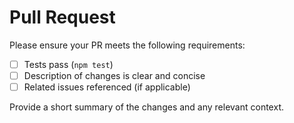 # Pull Request

Please ensure your PR meets the following requirements:

- [ ] Tests pass (`npm test`)
- [ ] Description of changes is clear and concise
- [ ] Related issues referenced (if applicable)

Provide a short summary of the changes and any relevant context.
